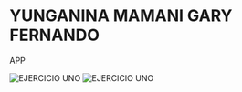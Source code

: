 # YUNGANINA MAMANI GARY FERNANDO
APP

![EJERCICIO UNO](https://github.com/Garyfernando/Asistencia_aPP/tree/main/img/img1.png)
![EJERCICIO UNO](https://github.com/Garyfernando/Asistencia_aPP/tree/main/img/img2.png)
